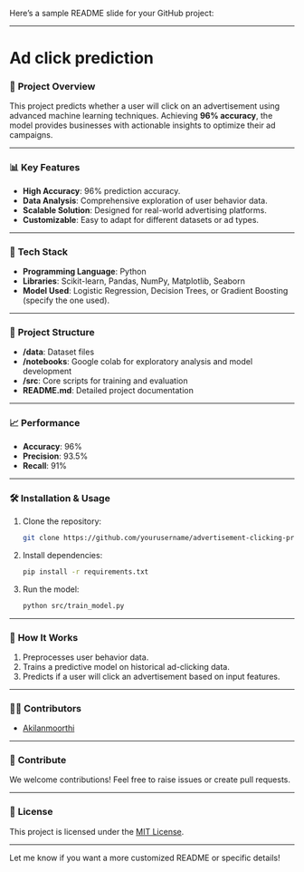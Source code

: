 Here’s a sample README slide for your GitHub project:

---

# **Ad click prediction**

### 🚀 **Project Overview**
This project predicts whether a user will click on an advertisement using advanced machine learning techniques. Achieving **96% accuracy**, the model provides businesses with actionable insights to optimize their ad campaigns.

---

### 📊 **Key Features**
- **High Accuracy**: 96% prediction accuracy.
- **Data Analysis**: Comprehensive exploration of user behavior data.
- **Scalable Solution**: Designed for real-world advertising platforms.
- **Customizable**: Easy to adapt for different datasets or ad types.

---

### 🔧 **Tech Stack**
- **Programming Language**: Python  
- **Libraries**: Scikit-learn, Pandas, NumPy, Matplotlib, Seaborn  
- **Model Used**: Logistic Regression, Decision Trees, or Gradient Boosting (specify the one used).

---

### 📁 **Project Structure**
- **/data**: Dataset files  
- **/notebooks**: Google colab for exploratory analysis and model development  
- **/src**: Core scripts for training and evaluation  
- **README.md**: Detailed project documentation  

---

### 📈 **Performance**
- **Accuracy**: 96%  
- **Precision**: 93.5%
- **Recall**: 91% 

---

### 🛠️ **Installation & Usage**
1. Clone the repository:  
   ```bash
   git clone https://github.com/yourusername/advertisement-clicking-prediction.git
   ```
2. Install dependencies:  
   ```bash
   pip install -r requirements.txt
   ```
3. Run the model:  
   ```bash
   python src/train_model.py
   ```

---

### 🌟 **How It Works**
1. Preprocesses user behavior data.  
2. Trains a predictive model on historical ad-clicking data.  
3. Predicts if a user will click an advertisement based on input features.

---

### 👨‍💻 **Contributors**
- [Akilanmoorthi](https://github.com/Akilanmoorthi)

---

### 🤝 **Contribute**
We welcome contributions! Feel free to raise issues or create pull requests.

---

### 📜 **License**
This project is licensed under the [MIT License](LICENSE).

--- 

Let me know if you want a more customized README or specific details!

<!---
Akilanmoorthi/Akilanmoorthi is a ✨ special ✨ repository because its `README.md` (this file) appears on your GitHub profile.
You can click the Preview link to take a look at your changes.
--->

